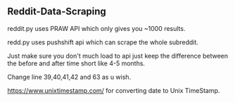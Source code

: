 ## Reddit-Data-Scraping

reddit.py uses PRAW API which only gives you ~1000 results.

redd.py uses pushshift api which can scrape the whole subreddit.

Just make sure you don't much load to api just keep the difference between the before and after time short like 4-5 months.

Change line 39,40,41,42 and 63 as u wish.

https://www.unixtimestamp.com/ for converting date to Unix TimeStamp. 




